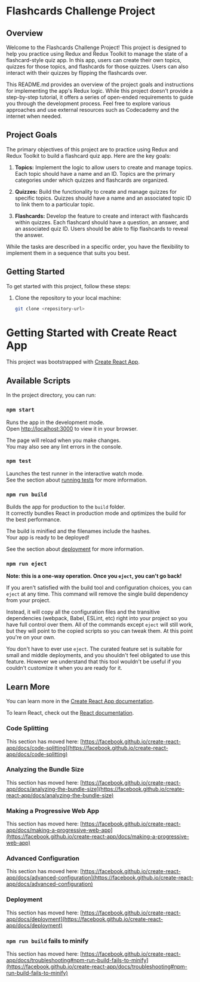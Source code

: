 # Flashcards Challenge Project

## Overview

Welcome to the Flashcards Challenge Project! This project is designed to help you practice using Redux and Redux Toolkit to manage the state of a flashcard-style quiz app. In this app, users can create their own topics, quizzes for those topics, and flashcards for those quizzes. Users can also interact with their quizzes by flipping the flashcards over.

This README.md provides an overview of the project goals and instructions for implementing the app's Redux logic. While this project doesn't provide a step-by-step tutorial, it offers a series of open-ended requirements to guide you through the development process. Feel free to explore various approaches and use external resources such as Codecademy and the internet when needed.

## Project Goals

The primary objectives of this project are to practice using Redux and Redux Toolkit to build a flashcard quiz app. Here are the key goals:

1. **Topics:** Implement the logic to allow users to create and manage topics. Each topic should have a name and an ID. Topics are the primary categories under which quizzes and flashcards are organized.

2. **Quizzes:** Build the functionality to create and manage quizzes for specific topics. Quizzes should have a name and an associated topic ID to link them to a particular topic.

3. **Flashcards:** Develop the feature to create and interact with flashcards within quizzes. Each flashcard should have a question, an answer, and an associated quiz ID. Users should be able to flip flashcards to reveal the answer.

While the tasks are described in a specific order, you have the flexibility to implement them in a sequence that suits you best.

## Getting Started

To get started with this project, follow these steps:

1. Clone the repository to your local machine:

   ```bash
   git clone <repository-url>
   ```

# Getting Started with Create React App

This project was bootstrapped with [Create React App](https://github.com/facebook/create-react-app).

## Available Scripts

In the project directory, you can run:

### `npm start`

Runs the app in the development mode.\
Open [http://localhost:3000](http://localhost:3000) to view it in your browser.

The page will reload when you make changes.\
You may also see any lint errors in the console.

### `npm test`

Launches the test runner in the interactive watch mode.\
See the section about [running tests](https://facebook.github.io/create-react-app/docs/running-tests) for more information.

### `npm run build`

Builds the app for production to the `build` folder.\
It correctly bundles React in production mode and optimizes the build for the best performance.

The build is minified and the filenames include the hashes.\
Your app is ready to be deployed!

See the section about [deployment](https://facebook.github.io/create-react-app/docs/deployment) for more information.

### `npm run eject`

**Note: this is a one-way operation. Once you `eject`, you can't go back!**

If you aren't satisfied with the build tool and configuration choices, you can `eject` at any time. This command will remove the single build dependency from your project.

Instead, it will copy all the configuration files and the transitive dependencies (webpack, Babel, ESLint, etc) right into your project so you have full control over them. All of the commands except `eject` will still work, but they will point to the copied scripts so you can tweak them. At this point you're on your own.

You don't have to ever use `eject`. The curated feature set is suitable for small and middle deployments, and you shouldn't feel obligated to use this feature. However we understand that this tool wouldn't be useful if you couldn't customize it when you are ready for it.

## Learn More

You can learn more in the [Create React App documentation](https://facebook.github.io/create-react-app/docs/getting-started).

To learn React, check out the [React documentation](https://reactjs.org/).

### Code Splitting

This section has moved here: [https://facebook.github.io/create-react-app/docs/code-splitting](https://facebook.github.io/create-react-app/docs/code-splitting)

### Analyzing the Bundle Size

This section has moved here: [https://facebook.github.io/create-react-app/docs/analyzing-the-bundle-size](https://facebook.github.io/create-react-app/docs/analyzing-the-bundle-size)

### Making a Progressive Web App

This section has moved here: [https://facebook.github.io/create-react-app/docs/making-a-progressive-web-app](https://facebook.github.io/create-react-app/docs/making-a-progressive-web-app)

### Advanced Configuration

This section has moved here: [https://facebook.github.io/create-react-app/docs/advanced-configuration](https://facebook.github.io/create-react-app/docs/advanced-configuration)

### Deployment

This section has moved here: [https://facebook.github.io/create-react-app/docs/deployment](https://facebook.github.io/create-react-app/docs/deployment)

### `npm run build` fails to minify

This section has moved here: [https://facebook.github.io/create-react-app/docs/troubleshooting#npm-run-build-fails-to-minify](https://facebook.github.io/create-react-app/docs/troubleshooting#npm-run-build-fails-to-minify)
